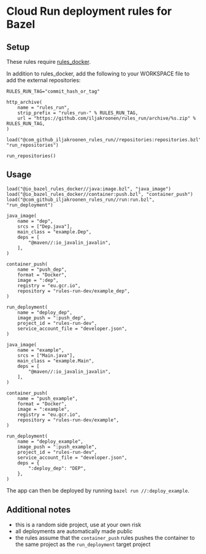 # Cloud Run deployment rules for Bazel

## Setup

These rules require [rules_docker](https://github.com/bazelbuild/rules_docker).

In addition to rules_docker, add the following to your WORKSPACE file to add the external repositories:
```
RULES_RUN_TAG="commit_hash_or_tag"

http_archive(
    name = "rules_run",
    strip_prefix = "rules_run-" % RULES_RUN_TAG,
    url = "https://github.com/iljakroonen/rules_run/archive/%s.zip" % RULES_RUN_TAG,
)

load("@com_github_iljakroonen_rules_run//repositories:repositories.bzl", "run_repositories")

run_repositories()
```

## Usage

```
load("@io_bazel_rules_docker//java:image.bzl", "java_image")
load("@io_bazel_rules_docker//container:push.bzl", "container_push")
load("@com_github_iljakroonen_rules_run//run:run.bzl", "run_deployment")

java_image(
    name = "dep",
    srcs = ["Dep.java"],
    main_class = "example.Dep",
    deps = [
        "@maven//:io_javalin_javalin",
    ],
)

container_push(
    name = "push_dep",
    format = "Docker",
    image = ":dep",
    registry = "eu.gcr.io",
    repository = "rules-run-dev/example_dep",
)

run_deployment(
    name = "deploy_dep",
    image_push = ":push_dep",
    project_id = "rules-run-dev",
    service_account_file = "developer.json",
)

java_image(
    name = "example",
    srcs = ["Main.java"],
    main_class = "example.Main",
    deps = [
        "@maven//:io_javalin_javalin",
    ],
)

container_push(
    name = "push_example",
    format = "Docker",
    image = ":example",
    registry = "eu.gcr.io",
    repository = "rules-run-dev/example",
)

run_deployment(
    name = "deploy_example",
    image_push = ":push_example",
    project_id = "rules-run-dev",
    service_account_file = "developer.json",
    deps = {
        ":deploy_dep": "DEP",
    },
)
```

The app can then be deployed by running `bazel run //:deploy_example`.

## Additional notes

- this is a random side project, use at your own risk
- all deployments are automatically made public
- the rules assume that the `container_push` rules pushes the container to the same project as the `run_deployment`
target project
